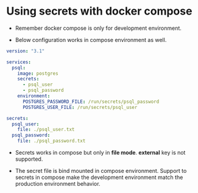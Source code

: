 # Using secrets with docker compose

* Remember docker compose is only for development environment.

* Below configuration works in compose environment as well.

```YAML
version: "3.1"

services:
  psql:
    image: postgres
    secrets:
      - psql_user
      - psql_password
    environment:
      POSTGRES_PASSWORD_FILE: /run/secrets/psql_password
      POSTGRES_USER_FILE: /run/secrets/psql_user

secrets:
  psql_user:
    file: ./psql_user.txt
  psql_password:
    file: ./psql_password.txt
```

* Secrets works in compose but only in **file mode**. **external** key is not supported.

* The secret file is bind mounted in compose environment. Support to secrets in compose make the development environment match the production environment behavior.
